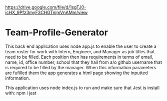 https://drive.google.com/file/d/1sgTJ0-icHX_9Pfz3myF3CHGTnjmVnAMm/view
# Team-Profile-Generator

This back end application uses node app.js to enable the user to create a team roster for work with Intern, Engineer, and Manager as job titles that need to be filled. Each position then has requirements in terms of email, name, id, office number, school that they hail from a/o github username that is required to be filled by the manager. When this information parameters are fufilled them the app generates a html page showing the inputted information.

This application uses node index.js to run and make sure that Jest is install with: npm i jest


